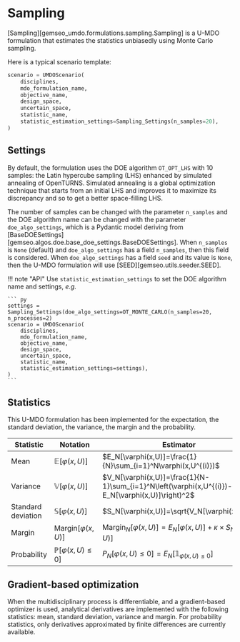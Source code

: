 <!--
 Copyright 2021 IRT Saint Exupéry, https://www.irt-saintexupery.com

 This work is licensed under the Creative Commons Attribution-ShareAlike 4.0
 International License. To view a copy of this license, visit
 http://creativecommons.org/licenses/by-sa/4.0/ or send a letter to Creative
 Commons, PO Box 1866, Mountain View, CA 94042, USA.
-->

# Sampling

[Sampling][gemseo_umdo.formulations.sampling.Sampling]
is a U-MDO formulation that estimates the statistics unbiasedly
using Monte Carlo sampling.

Here is a typical scenario template:

``` py
scenario = UMDOScenario(
    disciplines,
    mdo_formulation_name,
    objective_name,
    design_space,
    uncertain_space,
    statistic_name,
    statistic_estimation_settings=Sampling_Settings(n_samples=20),
)
```

## Settings

By default,
the formulation uses the DOE algorithm `OT_OPT_LHS` with 10 samples:
the Latin hypercube sampling (LHS)
enhanced by simulated annealing
of OpenTURNS.
Simulated annealing is a global optimization technique that
starts from an initial LHS
and improves it to maximize its discrepancy
and so to get a better space-filling LHS.

The number of samples can be changed with the parameter `n_samples`
and the DOE algorithm name can be changed with the parameter `doe_algo_settings`,
which is a Pydantic model deriving from [BaseDOESettings][gemseo.algos.doe.base_doe_settings.BaseDOESettings].
When `n_samples` is `None` (default) and `doe_algo_settings` has a field `n_samples`,
then this field is considered.
When `doe_algo_settings` has a field `seed` and its value is `None`,
then the U-MDO formulation will use [SEED][gemseo.utils.seeder.SEED].

!!! note "API"
    Use `statistic_estimation_settings`
    to set the DOE algorithm name and settings,
    _e.g._

    ``` py
    settings = Sampling_Settings(doe_algo_settings=OT_MONTE_CARLO(n_samples=20, n_processes=2)
    scenario = UMDOScenario(
        disciplines,
        mdo_formulation_name,
        objective_name,
        design_space,
        uncertain_space,
        statistic_name,
        statistic_estimation_settings=settings),
    )
    ```

## Statistics

This U-MDO formulation has been implemented
for the expectation, the standard deviation, the variance, the margin and the probability.

| Statistic          | Notation                         | Estimator                                                                                                                |
|--------------------|----------------------------------|--------------------------------------------------------------------------------------------------------------------------|
| Mean               | $\mathbb{E}[\varphi(x,U)]$       | $E_N[\varphi(x,U)]=\frac{1}{N}\sum_{i=1}^N\varphi(x,U^{(i)})$                                                            |
| Variance           | $\mathbb{V}[\varphi(x,U)]$       | $V_N[\varphi(x,U)]=\frac{1}{N-1}\sum_{i=1}^N\left(\varphi(x,U^{(i)})-E_N[\varphi(x,U)]\right)^2$ |
| Standard deviation | $\mathbb{S}[\varphi(x,U)]$       | $S_N[\varphi(x,U)]=\sqrt{V_N[\varphi(x,U)]}$                                                                |
| Margin             | $\textrm{Margin}[\varphi(x,U)]$  | $\textrm{Margin}_N[\varphi(x,U)]=E_N[\varphi(x,U)]+\kappa\times S_N[\varphi(x,U)]$                                       |
| Probability        | $\mathbb{P}[\varphi(x,U)\leq 0]$ | $P_N[\varphi(x,U)\leq 0]=E_N[\mathbb{1}_{\varphi(x,U)\leq 0}]$                                                           |

## Gradient-based optimization

When the multidisciplinary process is differentiable,
and a gradient-based optimizer is used,
analytical derivatives are implemented with the following statistics:
mean, standard deviation, variance and margin.
For probability statistics,
only derivatives approximated by finite differences are currently available.
